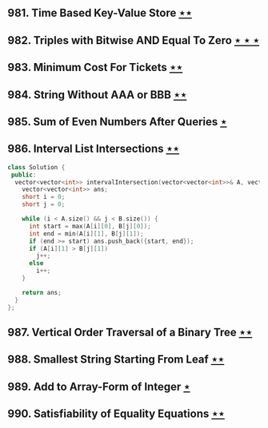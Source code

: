 ## 981. Time Based Key-Value Store [$\star\star$](https://leetcode.com/problems/time-based-key-value-store)

## 982. Triples with Bitwise AND Equal To Zero [$\star\star\star$](https://leetcode.com/problems/triples-with-bitwise-and-equal-to-zero)

## 983. Minimum Cost For Tickets [$\star\star$](https://leetcode.com/problems/minimum-cost-for-tickets)

## 984. String Without AAA or BBB [$\star\star$](https://leetcode.com/problems/string-without-aaa-or-bbb)

## 985. Sum of Even Numbers After Queries [$\star$](https://leetcode.com/problems/sum-of-even-numbers-after-queries)

## 986. Interval List Intersections [$\star\star$](https://leetcode.com/problems/interval-list-intersections)

```cpp
class Solution {
 public:
  vector<vector<int>> intervalIntersection(vector<vector<int>>& A, vector<vector<int>>& B) {
    vector<vector<int>> ans;
    short i = 0;
    short j = 0;

    while (i < A.size() && j < B.size()) {
      int start = max(A[i][0], B[j][0]);
      int end = min(A[i][1], B[j][1]);
      if (end >= start) ans.push_back({start, end});
      if (A[i][1] > B[j][1])
        j++;
      else
        i++;
    }

    return ans;
  }
};
```

## 987. Vertical Order Traversal of a Binary Tree [$\star\star$](https://leetcode.com/problems/vertical-order-traversal-of-a-binary-tree)

## 988. Smallest String Starting From Leaf [$\star\star$](https://leetcode.com/problems/smallest-string-starting-from-leaf)

## 989. Add to Array-Form of Integer [$\star$](https://leetcode.com/problems/add-to-array-form-of-integer)

## 990. Satisfiability of Equality Equations [$\star\star$](https://leetcode.com/problems/satisfiability-of-equality-equations)
